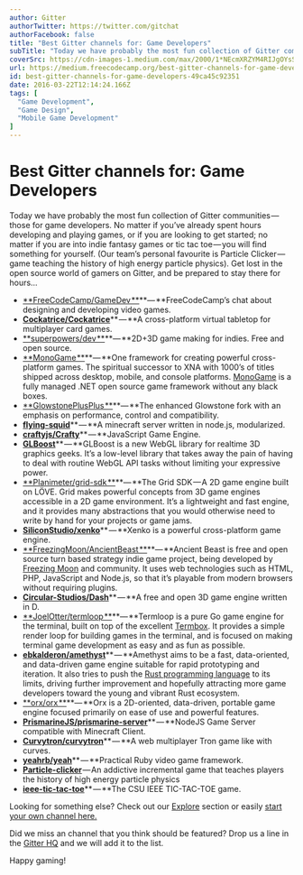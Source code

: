 ```yaml
---
author: Gitter
authorTwitter: https://twitter.com/gitchat
authorFacebook: false
title: "Best Gitter channels for: Game Developers"
subTitle: "Today we have probably the most fun collection of Gitter communities — those for game developers. No matter if you’ve already spent hours..."
coverSrc: https://cdn-images-1.medium.com/max/2000/1*NEcmXRZYM4RIJgOYsSfmUg.png
url: https://medium.freecodecamp.org/best-gitter-channels-for-game-developers-49ca45c92351
id: best-gitter-channels-for-game-developers-49ca45c92351
date: 2016-03-22T12:14:24.166Z
tags: [
  "Game Development",
  "Game Design",
  "Mobile Game Development"
]
---
```

# Best Gitter channels for: Game Developers

Today we have probably the most fun collection of Gitter communities — those for game developers. No matter if you’ve already spent hours developing and playing games, or if you are looking to get started; no matter if you are into indie fantasy games or tic tac toe — you will find something for yourself. (Our team’s personal favourite is Particle Clicker — game teaching the history of high energy particle physics). Get lost in the open source world of gamers on Gitter, and be prepared to stay there for hours…

*   [**FreeCodeCamp/GameDev **](https://gitter.im/FreeCodeCamp/GameDev?utm_source=blog&utm_medium=content&utm_campaign=gamedev)**— **FreeCodeCamp’s chat about designing and developing video games.
*   [**Cockatrice/Cockatrice**](https://gitter.im/Cockatrice/Cockatrice)** — **A cross-platform virtual tabletop for multiplayer card games.
*   [**superpowers/dev **](https://gitter.im/superpowers/dev?utm_source=blog&utm_medium=content&utm_campaign=gamedev)**— **2D+3D game making for indies. Free and open source.
*   [**MonoGame **](https://gitter.im/mono/MonoGame?utm_source=blog&utm_medium=content&utm_campaign=gamedev)**— **One framework for creating powerful cross-platform games. The spiritual successor to XNA with 1000’s of titles shipped across desktop, mobile, and console platforms. [MonoGame](http://www.monogame.net/) is a fully managed .NET open source game framework without any black boxes.
*   [**GlowstonePlusPlus **](https://gitter.im/GlowstoneMC/GlowstonePlusPlus?utm_source=blog&utm_medium=content&utm_campaign=gamedev)**— **The enhanced Glowstone fork with an emphasis on performance, control and compatibility.
*   [**flying-squid**](https://gitter.im/PrismarineJS/flying-squid?utm_source=blog&utm_medium=content&utm_campaign=gamedev)** — **A minecraft server written in node.js, modularized.
*   [**craftyjs/Crafty**](https://gitter.im/craftyjs/Crafty?utm_source=blog&utm_medium=content&utm_campaign=gamedev)** — **JavaScript Game Engine.
*   [**GLBoost**](https://gitter.im/emadurandal/GLBoost?utm_source=blog&utm_medium=content&utm_campaign=gamedev)** — **GLBoost is a new WebGL library for realtime 3D graphics geeks. It’s a low-level library that takes away the pain of having to deal with routine WebGL API tasks without limiting your expressive power.
*   [**Planimeter/grid-sdk **](https://gitter.im/Planimeter/grid-sdk?utm_source=blog&utm_medium=content&utm_campaign=gamedev)**— **The Grid SDK — A 2D game engine built on LÖVE. Grid makes powerful concepts from 3D game engines accessible in a 2D game environment. It’s a lightweight and fast engine, and it provides many abstractions that you would otherwise need to write by hand for your projects or game jams.
*   [**SiliconStudio/xenko**](https://gitter.im/SiliconStudio/xenko?utm_source=blog&utm_medium=content&utm_campaign=gamedev)** — **Xenko is a powerful cross-platform game engine.
*   [**FreezingMoon/AncientBeast **](https://gitter.im/FreezingMoon/AncientBeast?utm_source=blog&utm_medium=content&utm_campaign=gamedev)**— **Ancient Beast is free and open source turn based strategy indie game project, being developed by [Freezing Moon](http://www.freezingmoon.org/) and community. It uses web technologies such as HTML, PHP, JavaScript and Node.js, so that it’s playable from modern browsers without requiring plugins.
*   [**Circular-Studios/Dash**](https://gitter.im/Circular-Studios/Dash?utm_source=blog&utm_medium=content&utm_campaign=gamedev)** — **A free and open 3D game engine written in D.
*   [**JoelOtter/termloop **](https://gitter.im/JoelOtter/termloop?utm_source=blog&utm_medium=content&utm_campaign=gamedev)**— **Termloop is a pure Go game engine for the terminal, built on top of the excellent [Termbox](https://github.com/nsf/termbox-go). It provides a simple render loop for building games in the terminal, and is focused on making terminal game development as easy and as fun as possible.
*   [**ebkalderon/amethyst**](https://gitter.im/ebkalderon/amethyst?utm_source=blog&utm_medium=content&utm_campaign=gamedev)** — **Amethyst aims to be a fast, data-oriented, and data-driven game engine suitable for rapid prototyping and iteration. It also tries to push the [Rust programming language](https://www.rust-lang.org/) to its limits, driving further improvement and hopefully attracting more game developers toward the young and vibrant Rust ecosystem.
*   [**orx/orx **](https://gitter.im/orx/orx?utm_source=blog&utm_medium=content&utm_campaign=gamedev)**— **Orx is a 2D-oriented, data-driven, portable game engine focused primarily on ease of use and powerful features.
*   [**PrismarineJS/prismarine-server**](https://gitter.im/PrismarineJS/prismarine-server?utm_source=blog&utm_medium=content&utm_campaign=gamedev)** — **NodeJS Game Server compatible with Minecraft Client.
*   [**Curvytron/curvytron**](https://gitter.im/Curvytron/curvytron?utm_source=blog&utm_medium=content&utm_campaign=gamedev)** — **A web multiplayer Tron game like with curves.
*   [**yeahrb/yeah**](https://gitter.im/yeahrb/yeah?utm_source=blog&utm_medium=content&utm_campaign=gamedev)** — **Practical Ruby video game framework.
*   [**Particle-clicker**](https://gitter.im/particle-clicker/particle-clicker?utm_source=blog&utm_medium=content&utm_campaign=gamedev) — An addictive incremental game that teaches players the history of high energy particle physics
*   [**ieee-tic-tac-toe**](https://gitter.im/moorepants/ieee-tic-tac-toe?utm_source=blog&utm_medium=content&utm_campaign=gamedev)** — **The CSU IEEE TIC-TAC-TOE game.

Looking for something else? Check out our [Explore](https://gitter.im/explore/tags/javascript,php,ruby) section or easily [start your own channel here.](https://gitter.im/home#createroom)

Did we miss an channel that you think should be featured? Drop us a line in the [Gitter HQ](https://gitter.im/gitterHQ/gitter) and we will add it to the list.

Happy gaming!








